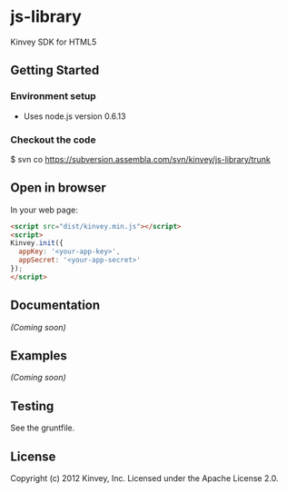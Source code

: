 # js-library

Kinvey SDK for HTML5

## Getting Started

### Environment setup
  * Uses node.js version 0.6.13

### Checkout the code

  $ svn co https://subversion.assembla.com/svn/kinvey/js-library/trunk

## Open in browser

In your web page:

```html
<script src="dist/kinvey.min.js"></script>
<script>
Kinvey.init({
  appKey: '<your-app-key>',
  appSecret: '<your-app-secret>'
});
</script>
```

## Documentation
_(Coming soon)_

## Examples
_(Coming soon)_

## Testing

  See the gruntfile.

## License
Copyright (c) 2012 Kinvey, Inc.
Licensed under the Apache License 2.0.
